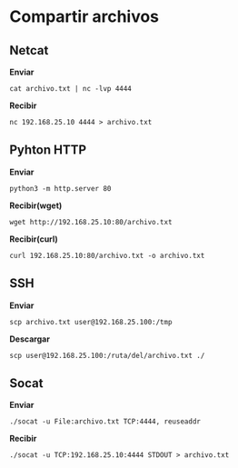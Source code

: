 # Compartir archivos

## Netcat
**Enviar**
```
cat archivo.txt | nc -lvp 4444
```
**Recibir**
```
nc 192.168.25.10 4444 > archivo.txt
```

## Pyhton HTTP
**Enviar**
```
python3 -m http.server 80
```
**Recibir(wget)**
```
wget http://192.168.25.10:80/archivo.txt
```
**Recibir(curl)**
```
curl 192.168.25.10:80/archivo.txt -o archivo.txt
```

## SSH
**Enviar**
```
scp archivo.txt user@192.168.25.100:/tmp
```

**Descargar**
```
scp user@192.168.25.100:/ruta/del/archivo.txt ./
```

## Socat
**Enviar**
```
./socat -u File:archivo.txt TCP:4444, reuseaddr
```
**Recibir**
```
./socat -u TCP:192.168.25.10:4444 STDOUT > archivo.txt
```

